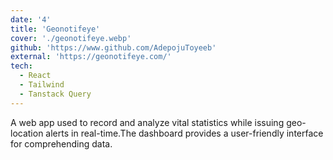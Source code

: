 ```yaml
---
date: '4'
title: 'Geonotifeye'
cover: './geonotifeye.webp'
github: 'https://www.github.com/AdepojuToyeeb'
external: 'https://geonotifeye.com/'
tech:
  - React
  - Tailwind
  - Tanstack Query
---
```


A web app used to record and analyze vital statistics while issuing geo-location alerts in real-time.The dashboard provides a user-friendly interface for comprehending data.
